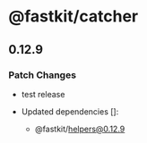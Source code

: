 # @fastkit/catcher

## 0.12.9

### Patch Changes

- test release

- Updated dependencies []:
  - @fastkit/helpers@0.12.9
